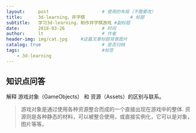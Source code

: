 ```yaml
---
layout:     post   				    # 使用的布局（不需要改）
title:      3d-learning，井字棋 				# 标题
subtitle:   学习3d-learning，制作井字棋游戏 #副标题
date:       2018-03-26 				# 时间
author:     lt 						# 作者
header-img: img/cat.jpg 	#这篇文章标题背景图片
catalog: true 						# 是否归档
tags:								#标签
    - 3d-learning
---
```


## 知识点问答
解释 游戏对象（GameObjects） 和 资源（Assets）的区别与联系。
>游戏对象是通过使用各种资源整合而成的一个直接出现在游戏中的整体.
资源则是各种静态的材料，可以被整合使用，或直接实例化，它可以是对象，图片等等。
